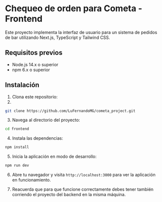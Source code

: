 # Chequeo de orden para Cometa - Frontend

Este proyecto implementa la interfaz de usuario para un sistema de pedidos de bar utilizando Next.js, TypeScript y Tailwind CSS.

## Requisitos previos

- Node.js 14.x o superior
- npm 6.x o superior

## Instalación

1. Clona este repositorio:
2. 
```bash
git clone https://github.com/LuFernandoMG/cometa_project.git
```

3. Navega al directorio del proyecto:
```bash
cd frontend
```

4. Instala las dependencias:
```bash
npm install
```

5. Inicia la aplicación en modo de desarrollo:
```bash
npm run dev
```

6. Abre tu navegador y visita `http://localhost:3000` para ver la aplicación en funcionamiento.

7. Reacuerda que para que funcione correctamente debes tener también corriendo el proyecto del backend en la misma máquina.
